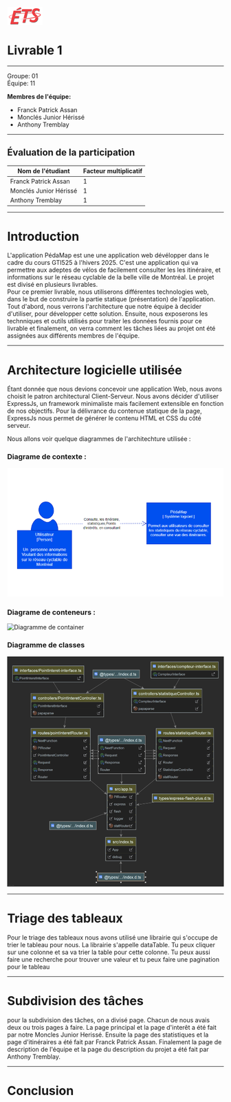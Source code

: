 ![Logo-ETS](logo-ets.png)

# Livrable 1

---

Groupe: 01
<br>
Équipe: 11

**Membres de l'équipe:**

- Franck Patrick Assan
- Monclés Junior Hérissé
- Anthony Tremblay

---

## Évaluation de la participation

| Nom de l'étudiant      | Facteur multiplicatif |
| ---------------------- | --------------------- |
| Franck Patrick Assan   | 1                     |
| Monclés Junior Hérissé | 1                     |
| Anthony Tremblay       | 1                     |

---

# Introduction

L'application PédaMap est une une application web dévélopper dans le cadre du
cours GTI525 à l'hivers 2025. C'est une application qui va permettre aux
adeptes de vélos de facilement consulter les les itinéraire, et informations
sur le réseau cyclable de la belle ville de Montréal.
Le projet est divisé en plusieurs livrables.<br> Pour ce premier livrable,
nous utiliserons différentes technologies web, dans le but de construire la
partie statique (présentation) de l'application. Tout d'abord, nous verrons
l'architecture que notre équipe à decider d'utiliser, pour développer cette
solution. Ensuite, nous exposerons les technniques et outils utilisés pour
traiter les données fournis pour ce livrable et finalement, on verra comment
les tâches liées au projet ont été assignées aux différents membres de l'équipe.

---

# Architecture logicielle utilisée

Étant donnée que nous devions concevoir une application Web, nous avons
choisit le patron architectural Client-Serveur. Nous avons décider d'utiliser
ExpressJs, un framework minimaliste mais facilement extensible en fonction
de nos objectifs. Pour la délivrance du contenue statique de la page,
ExpressJs nous permet de générer le contenu HTML et CSS du côté serveur.

Nous allons voir quelque diagrammes de l'architechture utilisée :

### Diagrame de contexte :

![Diagramme de contexte](models/context-diagram.png)

### Diagrame de conteneurs :

![Diagramme de container](models/pédamap_container_diagram.png)

### Diagramme de classes

![Diagramme de classe](models/classe-diagram.png)

---

# Triage des tableaux

Pour le triage des tableaux nous avons utilisé une librairie qui s'occupe de trier le tableau pour nous.
La librairie s'appelle dataTable. Tu peux cliquer sur une colonne et sa va trier la table pour cette colonne.
Tu peux aussi faire une recherche pour trouver une valeur et tu peux faire une pagination pour le tableau

---

# Subdivision des tâches

pour la subdivision des tâches, on a divisé page. Chacun de nous avais deux ou trois pages à faire.
La page principal et la page d'interêt a été fait par notre Moncles Junior Herissé. Ensuite la page des statistiques
et la page d'itinéraires a été fait par Franck Patrick Assan. Finalement la page de description de l'équipe et la page du
description du projet a été fait par Anthony Tremblay.

---

# Conclusion

